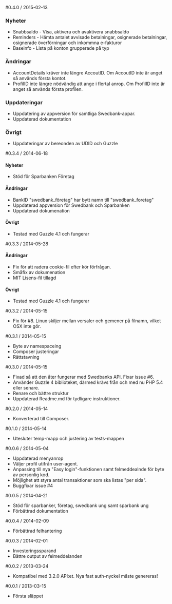 #0.4.0 / 2015-02-13

### Nyheter
* Snabbsaldo - Visa, aktivera och avaktivera snabbsaldo
* Reminders - Hämta antalet avvisade betalningar, osignerade betalningar, osignerade överförningar och inkommna e-fakturor
* Baseinfo - Lista på konton grupperade på typ
 
### Ändringar
* AccountDetails kräver inte längre AccoutID. Om AccoutID inte är anget så används första kontot.
* ProfilID inte längre nödvändig att ange i flertal anrop. Om ProfilID inte är anget så används första profilen.
 
### Uppdateringar
* Uppdatering av appversion för samtliga Swedbank-appar.
* Uppdaterad dokumentation

### Övrigt
 * Uppdateringar av bereonden av UDID och Guzzle
 
#0.3.4 / 2014-06-18

#### Nyheter
* Stöd för Sparbanken Företag

#### Ändringar
* BankID "swedbank_företag" har bytt namn till "swedbank_foretag"
* Uppdaterad appversion för Swedbank och Sparbanken
* Uppdaterad dokumenation

#### Övrigt
* Testad med Guzzle 4.1 och fungerar

#0.3.3 / 2014-05-28

#### Ändringar
* Fix för att radera cookie-fil efter kör förfrågan.
* Småfix av dokumenation
* MIT Lisens-fil tillagd

#### Övrigt
* Testad med Guzzle 4.1 och fungerar

#0.3.2 / 2014-05-15
* Fix för #8. Linux skiljer mellan versaler och gemener på filnamn, vilket OSX inte gör.

#0.3.1 / 2014-05-15
* Byte av namespaceing
* Composer justeringar
* Rättstavning

#0.3.0 / 2014-05-15
* Fixad så att den åter fungerar med Swedbanks API. Fixar issue #6.
* Använder Guzzle 4 biblioteket, därmed krävs från och med nu PHP 5.4 eller senare.
* Renare och bättre struktur
* Uppdaterad Readme.md för tydligare instruktioner.

#0.2.0 / 2014-05-14
* Konverterad till Composer.

#0.1.0 / 2014-05-14
* Utesluter temp-mapp och justering av tests-mappen

#0.0.6 / 2014-05-04
* Uppdaterad menyanrop
* Väljer profil utifrån user-agent.
* Anpassing till nya "Easy login"-funktionen samt felmeddealnde för byte av personlig kod.
* Möjlighet att styra antal transaktioner som ska listas "per sida".
* Buggfixar issue #4

#0.0.5 / 2014-04-21
* Stöd för sparbanker, företag, swedbank ung samt sparbank ung
* Förbättrad dokumentation

#0.0.4 / 2014-02-09
* Förbättrad felhantering

#0.0.3 / 2014-02-01
* Investeringssparand
* Bättre output av felmeddelanden

#0.0.2 / 2013-03-24
* Kompatibel med 3.2.0 API:et. Nya fast auth-nyckel måste genereras!

#0.0.1 / 2013-03-15
* Första släppet